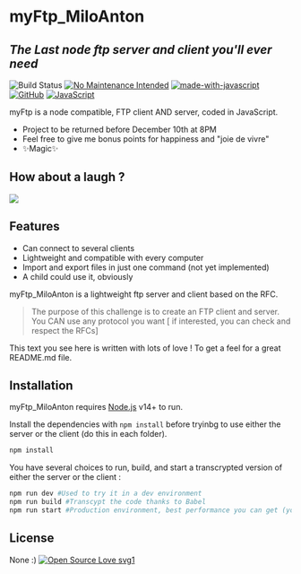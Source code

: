 # myFtp_MiloAnton
## _The Last node ftp server and client you'll ever need_

![Build Status](https://travis-ci.org/joemccann/dillinger.svg?branch=master)
[![No Maintenance Intended](http://unmaintained.tech/badge.svg)](http://unmaintained.tech/)
[![made-with-javascript](https://img.shields.io/badge/Made%20with-JavaScript-1f425f.svg)](https://www.javascript.com)
[![GitHub](https://badgen.net/badge/icon/github?icon=github&label)](https://github.com)
[![JavaScript](https://img.shields.io/badge/--F7DF1E?logo=javascript&logoColor=000)](https://www.javascript.com/)

myFtp is a node compatible, FTP client AND server,
coded in JavaScript.

- Project to be returned before December 10th at 8PM
- Feel free to give me bonus points for happiness and "joie de vivre"
- ✨Magic✨

## How about a laugh ?

<img src = "https://readme-jokes.vercel.app/api"></img>

## Features

- Can connect to several clients 
- Lightweight and compatible with every computer
- Import and export files in just one command (not yet implemented)
- A child could use it, obviously

myFtp_MiloAnton is a lightweight ftp server and client based on the RFC.

> The purpose of this challenge is to create an FTP client and server. 
You CAN use any protocol you want [ if interested, you can check and respect the RFCs] 

This text you see here is written with lots of love ! To get a feel
for a great README.md file.

## Installation

myFtp_MiloAnton requires [Node.js](https://nodejs.org/) v14+ to run.

Install the dependencies with ```npm install``` before tryinbg to use either the server or the client (do this in each folder).

```sh
npm install
```

You have several choices to run, build, and start a transcrypted version of either the server or the client : 

```sh
npm run dev #Used to try it in a dev environment 
npm run build #Transcypt the code thanks to Babel
npm run start #Production environment, best performance you can get (you need to have built the code beforehand)
```

## License

None :) 
[![Open Source Love svg1](https://badges.frapsoft.com/os/v1/open-source.svg?v=103)](https://github.com/ellerbrock/open-source-badges/)

